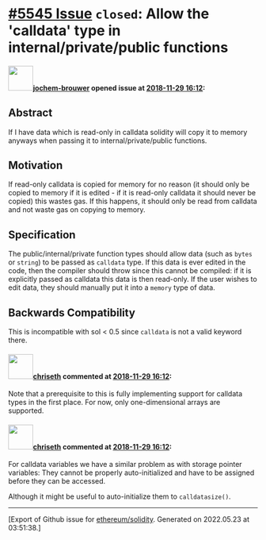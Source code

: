 # [\#5545 Issue](https://github.com/ethereum/solidity/issues/5545) `closed`: Allow the 'calldata' type in internal/private/public functions

#### <img src="https://avatars.githubusercontent.com/u/29359032?u=db0e93b20e41a13db34805010622f7c822f4cca1&v=4" width="50">[jochem-brouwer](https://github.com/jochem-brouwer) opened issue at [2018-11-29 16:12](https://github.com/ethereum/solidity/issues/5545):

## Abstract

If I have data which is read-only in calldata solidity will copy it to memory anyways when passing it to internal/private/public functions. 

## Motivation

If read-only calldata is copied for memory for no reason (it should only be copied to memory if it is edited - if it is read-only calldata it should never be copied) this wastes gas. If this happens, it should only be read from calldata and not waste gas on copying to memory.

## Specification

The public/internal/private function types should allow data (such as `bytes` or `string`) to be passed as `calldata` type. If this data is ever edited in the code, then the compiler should throw since this cannot be compiled: if it is explicitly passed as calldata this data is then read-only. If the user wishes to edit data, they should manually put it into a `memory` type of data.

## Backwards Compatibility

This is incompatible with sol < 0.5 since `calldata` is not a valid keyword there.

#### <img src="https://avatars.githubusercontent.com/u/9073706?v=4" width="50">[chriseth](https://github.com/chriseth) commented at [2018-11-29 16:12](https://github.com/ethereum/solidity/issues/5545#issuecomment-442893244):

Note that a prerequisite to this is fully implementing support for calldata types in the first place. For now, only one-dimensional arrays are supported.

#### <img src="https://avatars.githubusercontent.com/u/9073706?v=4" width="50">[chriseth](https://github.com/chriseth) commented at [2018-11-29 16:12](https://github.com/ethereum/solidity/issues/5545#issuecomment-628644985):

For calldata variables we have a similar problem as with storage pointer variables: They cannot be properly auto-initialized and have to be assigned before they can be accessed.

Although it might be useful to auto-initialize them to `calldatasize()`.


-------------------------------------------------------------------------------



[Export of Github issue for [ethereum/solidity](https://github.com/ethereum/solidity). Generated on 2022.05.23 at 03:51:38.]

